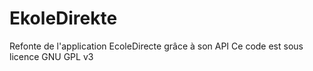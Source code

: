 # EkoleDirekte
Refonte de l'application EcoleDirecte grâce à son API
Ce code est sous licence GNU GPL v3
